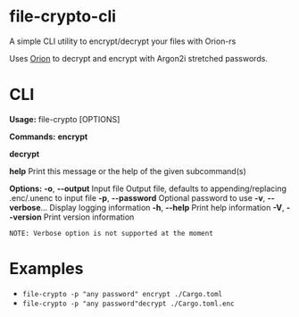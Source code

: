 # file-crypto-cli
A simple CLI utility to encrypt/decrypt your files with Orion-rs


Uses [Orion](https://github.com/orion-rs) to decrypt and encrypt with Argon2i stretched passwords.

# CLI

**__Usage:__** file-crypto [OPTIONS] <COMMAND>

**__Commands:__**
  **encrypt**
          
  **decrypt**
          
  **help**
          Print this message or the help of the given subcommand(s)

**__Options:__**
  **-o**, **--output** <OUTPUT>
          Input file Output file, defaults to appending/replacing .enc/.unenc to input file
  **-p**, **--password** <PASSWORD>
          Optional password to use
  **-v**, **--verbose**...
          Display logging information
  **-h**, **--help**
          Print help information
  **-V**, **--version**
          Print version information


```
NOTE: Verbose option is not supported at the moment
```

# Examples
- `file-crypto -p "any password" encrypt ./Cargo.toml`
- `file-crypto -p "any password"decrypt ./Cargo.toml.enc`


